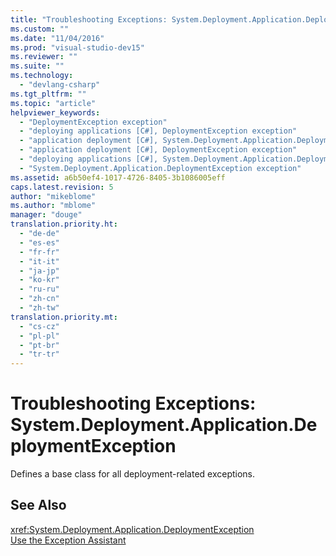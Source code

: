 ```yaml
---
title: "Troubleshooting Exceptions: System.Deployment.Application.DeploymentException | Microsoft Docs"
ms.custom: ""
ms.date: "11/04/2016"
ms.prod: "visual-studio-dev15"
ms.reviewer: ""
ms.suite: ""
ms.technology: 
  - "devlang-csharp"
ms.tgt_pltfrm: ""
ms.topic: "article"
helpviewer_keywords: 
  - "DeploymentException exception"
  - "deploying applications [C#], DeploymentException exception"
  - "application deployment [C#], System.Deployment.Application.DeploymentException exception"
  - "application deployment [C#], DeploymentException exception"
  - "deploying applications [C#], System.Deployment.Application.DeploymentException exception"
  - "System.Deployment.Application.DeploymentException exception"
ms.assetid: a6b50ef4-1017-4726-8405-3b1086005eff
caps.latest.revision: 5
author: "mikeblome"
ms.author: "mblome"
manager: "douge"
translation.priority.ht: 
  - "de-de"
  - "es-es"
  - "fr-fr"
  - "it-it"
  - "ja-jp"
  - "ko-kr"
  - "ru-ru"
  - "zh-cn"
  - "zh-tw"
translation.priority.mt: 
  - "cs-cz"
  - "pl-pl"
  - "pt-br"
  - "tr-tr"
---
```

# Troubleshooting Exceptions: System.Deployment.Application.DeploymentException
Defines a base class for all deployment-related exceptions.  
  
## See Also  
 <xref:System.Deployment.Application.DeploymentException>   
 [Use the Exception Assistant](../Topic/How%20to:%20Use%20the%20Exception%20Assistant.md)